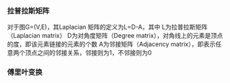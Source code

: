 

### 拉普拉斯矩阵

对于图G=(V,E)，其Laplacian 矩阵的定义为L=D-A，其中
L为拉普拉斯矩阵（Laplacian matrix）
D为对角度矩阵（Degree matrix），对角线上的元素是顶点的度，即该元素链接的元素的个数
A为邻接矩阵（Adjacency matrix），即表示任意两个顶点之间的邻接关系，邻接则为1，不邻接则为0



### 傅里叶变换